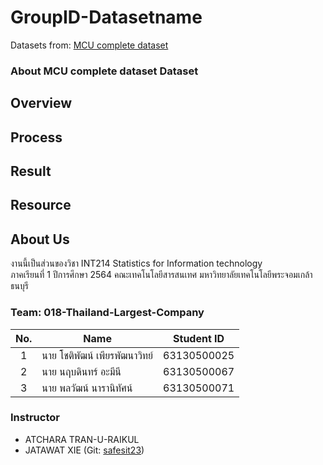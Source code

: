# GroupID-Datasetname
Datasets from: [MCU complete dataset](https://www.kaggle.com/rachit239/mcu-complete-dataset)

### About MCU complete dataset Dataset

## Overview

## Process

## Result

## Resource

## About Us
งานนี้เป็นส่วนของวิชา INT214 Statistics for Information technology <br/> ภาคเรียนที่ 1 ปีการศึกษา 2564 คณะเทคโนโลยีสารสนเทศ มหาวิทยาลัยเทคโนโลยีพระจอมเกล้าธนบุรี
### Team: 018-Thailand-Largest-Company
| No. | Name              | Student ID   |
|:---:|-------------------|--------------|
|  1  | นาย โชติพัฒน์ เพียรพัฒนาวิทย์    | 63130500025  |
|  2  | นาย นฤบดินทร์ อะมีนี   | 63130500067  |
|  3  | นาย พลวัฒน์ นารานิทัศน์   | 63130500071 |

### Instructor
- ATCHARA TRAN-U-RAIKUL
- JATAWAT XIE (Git: [safesit23](https://github.com/safesit23))



